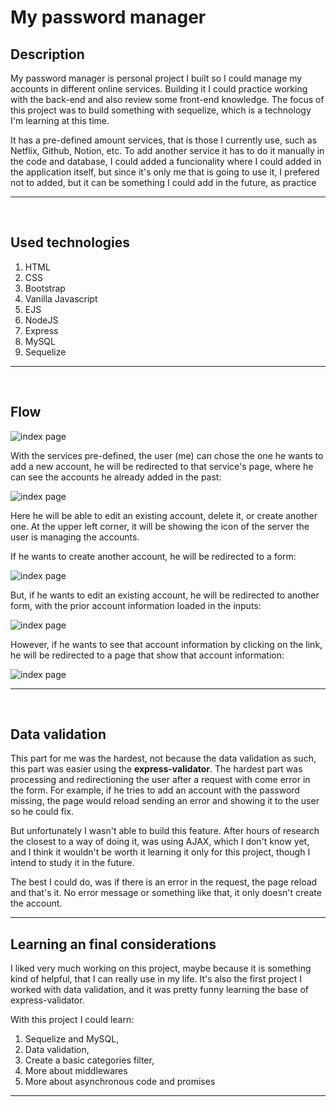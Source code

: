 # My password manager

## Description
My password manager is personal project I built so I could manage my accounts in different online services. Building it I could practice working with the back-end and also review some front-end knowledge. The focus of this project was to build something with sequelize, which is a technology I'm learning at this time.

It has a pre-defined amount services, that is those I currently use, such as Netflix, Github, Notion, etc. To add another service it has to do it manually in the code and database, I could added a funcionality where I could added in the application itself, but since it's only me that is going to use it, I prefered not to added, but it can be something I could add in the future, as practice

***
<br>

## Used technologies 


1. HTML
2. CSS
3. Bootstrap
4. Vanilla Javascript
5. EJS
6. NodeJS
7. Express
8. MySQL
9. Sequelize

***
<br>

## Flow

![index page](https://cdn.discordapp.com/attachments/611633543420051458/902599912741548062/unknown.png)

With the services pre-defined, the user (me) can chose the one he wants to add a new account, he will be redirected to that service's page, where he can see the accounts he already added in the past:

![index page](https://cdn.discordapp.com/attachments/611633543420051458/902600218275631174/unknown.png)

Here he will be able to edit an existing account, delete it, or create another one. At the upper left corner, it will be showing the icon of the server the user is managing the accounts.

If he wants to create another account, he will be redirected to a form:

![index page](https://cdn.discordapp.com/attachments/611633543420051458/902600734573461585/unknown.png)

But, if he wants to edit an existing account, he will be redirected to another form, with the prior account information loaded in the inputs:

![index page](https://cdn.discordapp.com/attachments/611633543420051458/902600795172790313/unknown.png)

However, if he wants to see that account information by clicking on the link, he will be redirected to a page that show that account information:

![index page](https://cdn.discordapp.com/attachments/611633543420051458/902600645020880956/unknown.png)

***
<br>

## Data validation

This part for me was the hardest, not because the data validation as such, this part was easier using the **express-validator**. The hardest part was processing and redirectioning the user after a request with come error in the form. For example, if he tries to add an account with the password missing, the page would reload sending an error and showing it to the user so he could fix. 

But unfortunately I wasn't able to build this feature. After hours of research the closest to a way of doing it, was using AJAX, which I don't know yet, and I think it wouldn't be worth it learning it only for this project, though I intend to study it in the future.

The best I could do, was if there is an error in the request, the page reload and that's it. No error message or something like that, it only doesn't create the account.

***

## Learning an final considerations

I liked very much working on this project, maybe because it is something kind of helpful, that I can really use in my life. It's also the first project I worked with data validation, and it was pretty funny learning the base of express-validator.

With this project I could learn:

1. Sequelize and MySQL, 
2. Data validation,
3. Create a basic categories filter,
4. More about middlewares
5. More about asynchronous code and promises

***
